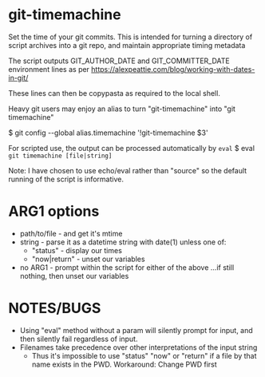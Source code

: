 # git-timemachine

Set the time of your git commits. This is intended for turning a directory
of script archives into a git repo, and maintain appropriate timing metadata

The script outputs GIT_AUTHOR_DATE and GIT_COMMITTER_DATE environment lines
as per https://alexpeattie.com/blog/working-with-dates-in-git/

These lines can then be copypasta as required to the local shell. 

Heavy git users may enjoy an alias to turn "git-timemachine" into "git timemachine"

$ git config --global alias.timemachine '!git-timemachine $3'

For scripted use, the output can be processed automatically by `eval`
$ eval `git timemachine [file|string]`

Note: I have chosen to use echo/eval rather than "source" so the default
running of the script is informative. 

# ARG1 options
* path/to/file - and get it's mtime
* string - parse it as a datetime string with date(1) unless one of:
  * "status" - display our times
  * "now|return" - unset our variables
* no ARG1 - prompt within the script for either of the above
  ...if still nothing, then unset our variables


# NOTES/BUGS
* Using "eval" method without a param will silently prompt for input, and then silently fail regardless of input.
* Filenames take precedence over other interpretations of the input string
  * Thus it's impossible to use "status" "now" or "return" if a file by that
    name exists in the PWD. Workaround: Change PWD first
